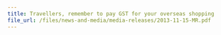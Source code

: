 ```yaml
---
title: Travellers, remember to pay GST for your overseas shopping 
file_url: /files/news-and-media/media-releases/2013-11-15-MR.pdf
---
```

